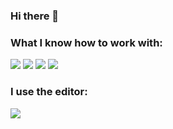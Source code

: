 ### Hi there 👋

### What I know how to work with:

<img src="https://img.shields.io/badge/html-1a1a1a?style=for-the-badge&logo=html5&logoColor=#FF4500"/> <img src="https://img.shields.io/badge/css-black?style=for-the-badge&logo=css3&logoColor=blue"/> <img src="https://img.shields.io/badge/github-black?style=for-the-badge&logo=github&logoColor=white"/> <img src="https://img.shields.io/badge/figma-black?style=for-the-badge&logo=figma&logoColor=Green"/>

### I use the editor:
<img src="https://img.shields.io/badge/sublime-black?style=for-the-badge&logo=sublimetext&logoColor=#FF9800"/>

